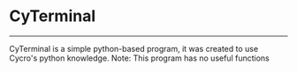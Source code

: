# CyTerminal
***
CyTerminal is a simple python-based program, it was created to use Cycro's python knowledge.
Note: This program has no useful functions

